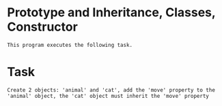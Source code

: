 # Prototype and Inheritance, Classes, Constructor
```
This program executes the following task.
```

# Task
```
Create 2 objects: 'animal' and 'cat', add the 'move' property to the 'animal' object, the 'cat' object must inherit the 'move' property
```
